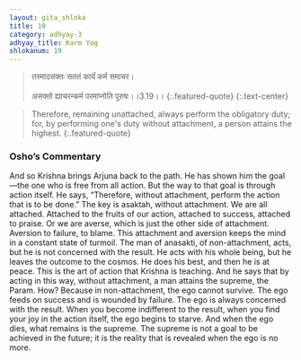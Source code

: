 ```yaml
---
layout: gita_shloka
title: 19
category: adhyay-3
adhyay_title: Karm Yog
shlokanum: 19
---
```


> तस्मादसक्तः सततं कार्यं कर्म समाचर।<br><br>असक्तो ह्याचरन्कर्म परमाप्नोति पूरुषः।।3.19।।
{:.featured-quote}
{:.text-center}

> Therefore, remaining unattached, always perform the obligatory duty; for, by performing one's duty without attachment, a person attains the highest.
{:.featured-quote}

### Osho’s Commentary
And so Krishna brings Arjuna back to the path. He has shown him the goal—the one who is free from all action. But the way to that goal is through action itself.
He says, “Therefore, without attachment, perform the action that is to be done.” The key is asaktah, without attachment.
We are all attached. Attached to the fruits of our action, attached to success, attached to praise. Or we are averse, which is just the other side of attachment. Aversion to failure, to blame. This attachment and aversion keeps the mind in a constant state of turmoil.
The man of anasakti, of non-attachment, acts, but he is not concerned with the result. He acts with his whole being, but he leaves the outcome to the cosmos. He does his best, and then he is at peace. This is the art of action that Krishna is teaching.
And he says that by acting in this way, without attachment, a man attains the supreme, the Param.
How? Because in non-attachment, the ego cannot survive. The ego feeds on success and is wounded by failure. The ego is always concerned with the result. When you become indifferent to the result, when you find your joy in the action itself, the ego begins to starve. And when the ego dies, what remains is the supreme. The supreme is not a goal to be achieved in the future; it is the reality that is revealed when the ego is no more.
